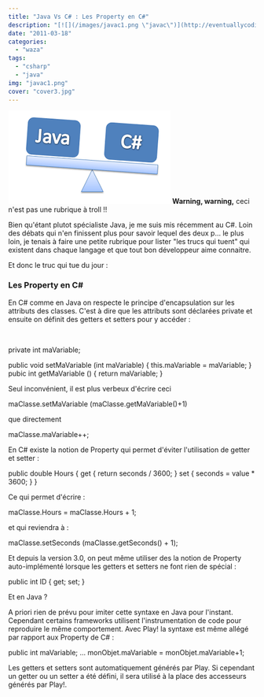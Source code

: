 ```yaml
---
title: "Java Vs C# : Les Property en C#"
description: "[![](/images/javac1.png \"javac\")](http://eventuallycoding.com/wp-content/uploads/2011/05/javac1.png) **Warning, warning,** ceci n'est pas une rubrique..."
date: "2011-03-18"
categories: 
  - "waza"
tags: 
  - "csharp"
  - "java"
img: "javac1.png"
cover: "cover3.jpg"
---
```


[![](/images/javac1.png "javac")](http://eventuallycoding.com/wp-content/uploads/2011/05/javac1.png) **Warning, warning,** ceci n'est pas une rubrique à troll !!

Bien qu'étant plutot spécialiste Java, je me suis mis récemment au C#. Loin des débats qui n'en finissent plus pour savoir lequel des deux p... le plus loin, je tenais à faire une petite rubrique pour lister "les trucs qui tuent" qui existent dans chaque langage et que tout bon développeur aime connaitre.

Et donc le truc qui tue du jour :

### Les Property en C#

En C# comme en Java on respecte le principe d'encapsulation sur les attributs des classes. C'est à dire que les attributs sont déclarées private et ensuite on définit des getters et setters pour y accéder :

 

private int maVariable;

public void setMaVariable (int maVariable)
{
    this.maVariable = maVariable;
}
pubic int getMaVariable ()
{
    return maVariable;
}

Seul inconvénient, il est plus verbeux d'écrire ceci

maClasse.setMaVariable (maClasse.getMaVariable()+1)

que directement

maClasse.maVariable++;

En C# existe la notion de Property qui permet d'éviter l'utilisation de getter et setter :

public double Hours
{
    get
   {
        return seconds / 3600;
   }
   set
   {
       seconds = value \* 3600;
   }
}

Ce qui permet d'écrire :

maClasse.Hours = maClasse.Hours + 1;

et qui reviendra à :

maClasse.setSeconds (maClasse.getSeconds() + 1);

Et depuis la version 3.0, on peut même utiliser des la notion de Property auto-implémenté lorsque les getters et setters ne font rien de spécial :

public int ID { get; set; }

Et en Java ?

A priori rien de prévu pour imiter cette syntaxe en Java pour l'instant. Cependant certains frameworks utilisent l'instrumentation de code pour reproduire le même comportement. Avec Play! la syntaxe est même allégé par rapport aux Property de C# :

public int maVariable;
...
monObjet.maVariable = monObjet.maVariable+1;

Les getters et setters sont automatiquement générés par Play. Si cependant un getter ou un setter a été défini, il sera utilisé à la place des accesseurs générés par Play!.
